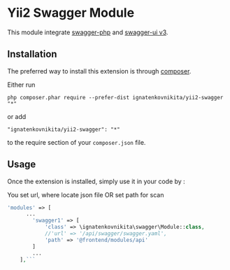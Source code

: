 Yii2 Swagger Module
============

This module integrate [swagger-php](https://github.com/zircote/swagger-php) and [swagger-ui v3](https://github.com/swagger-api/swagger-ui).

Installation
------------

The preferred way to install this extension is through [composer](http://getcomposer.org/download/).

Either run

```
php composer.phar require --prefer-dist ignatenkovnikita/yii2-swagger "*"
```

or add

```
"ignatenkovnikita/yii2-swagger": "*"
```

to the require section of your `composer.json` file.


Usage
-----

Once the extension is installed, simply use it in your code by  :

You set url, where locate json file OR set path for scan

```php
'modules' => [
      ...
        'swagger1' => [
            'class' => \ignatenkovnikita\swagger\Module::class,
            //'url' => '/api/swagger/swagger.yaml',
            'path' => '@frontend/modules/api'
        ]
        ...
    ],```
